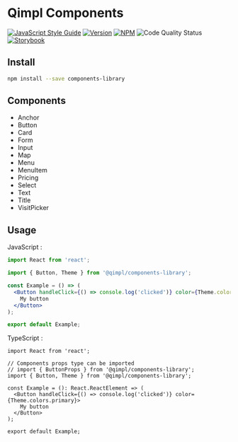 # Qimpl Components

[![JavaScript Style Guide](https://img.shields.io/badge/code%20style-airbnb-brightgreen.svg)](https://airbnb.io/javascript/)
[![Version](https://img.shields.io/github/v/release/qimpl/components-library)](https://github.com/qimpl/components-library/releases)
[![NPM](https://img.shields.io/npm/v/@qimpl/components-library.svg)](https://www.npmjs.com/package/@qimpl/components-library)
![Code Quality Status](https://github.com/qimpl/components-library/workflows/Code%20Quality/badge.svg?branch=master)
[![Storybook](https://img.shields.io/badge/Storybook-gh%20pages-ff69b4.svg)](https://qimpl.github.io/components-library)

## Install

```bash
npm install --save components-library
```

## Components

- Anchor
- Button
- Card
- Form
- Input
- Map
- Menu
- MenuItem
- Pricing
- Select
- Text
- Title
- VisitPicker

## Usage

JavaScript :

```jsx
import React from 'react';

import { Button, Theme } from '@qimpl/components-library';

const Example = () => (
  <Button handleClick={() => console.log('clicked')} color={Theme.colors.primary}>
    My button
  </Button>
);

export default Example;
```

TypeScript :

```tsx
import React from 'react';

// Components props type can be imported
// import { ButtonProps } from '@qimpl/components-library';
import { Button, Theme } from '@qimpl/components-library';

const Example = (): React.ReactElement => (
  <Button handleClick={() => console.log('clicked')} color={Theme.colors.primary}>
    My button
  </Button>
);

export default Example;
```
